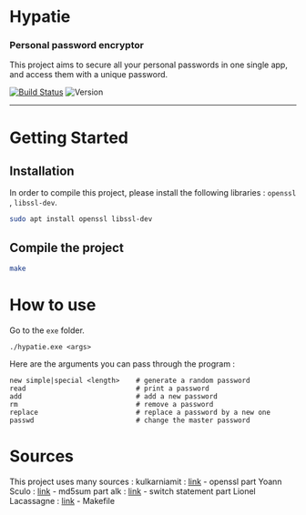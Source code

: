 # Hypatie
### Personal password encryptor
This project aims to secure all your personal passwords in one single app, and access them with a unique password.

[![Build Status](https://travis-ci.com/Kevin-Vu/hypatie.svg?branch=master)](https://travis-ci.com/Kevin-Vu/hypatie) ![Version](https://img.shields.io/badge/hypatie-v1.0-blue.svg)

----

# Getting Started
## Installation
In order to compile this project, please install the following libraries : `openssl` , `libssl-dev`.

```bash
sudo apt install openssl libssl-dev
```

## Compile the project
```bash
make
```

# How to use
Go to the `exe` folder.
```
./hypatie.exe <args>
```
Here are the arguments you can pass through the program :
```
new simple|special <length>    # generate a random password
read                           # print a password
add                            # add a new password
rm                             # remove a password
replace                        # replace a password by a new one
passwd                         # change the master password
```

# Sources
This project uses many sources :
kulkarniamit : [link](https://github.com/kulkarniamit/openssl-evp-demo/blob/master/openssl_evp_demo.c) - openssl part
Yoann Sculo : [link](http://www.yoannsculo.fr/faire-un-hash-md5-dun-string-en-c/) - md5sum part
alk : [link](https://stackoverflow.com/questions/17984628/switch-statement-using-string-on-an-array) - switch statement part
Lionel Lacassagne : [link](https://www.lip6.fr/actualite/personnes-fiche.php?ident=P1046) - Makefile
